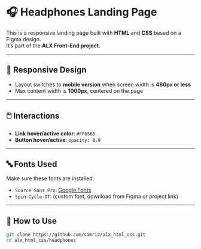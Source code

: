 # 🎧 Headphones Landing Page

This is a responsive landing page built with **HTML** and **CSS** based on a Figma design.  
It’s part of the **ALX Front-End project**.

---

## 📱 Responsive Design

- Layout switches to **mobile version** when screen width is **480px or less**
- Max content width is **1000px**, centered on the page

---

## 🖱️ Interactions

- **Link hover/active color**: `#FF6565`
- **Button hover/active**: `opacity: 0.9`

---

## 🔤 Fonts Used

Make sure these fonts are installed:
- `Source Sans Pro`: [Google Fonts](https://fonts.google.com/specimen/Source+Sans+Pro)
- `Spin-Cycle-OT`: (custom font, download from Figma or project link)

---

## 🧪 How to Use

```bash
git clone https://github.com/samri2/alx_html_css.git
cd alx_html_css/headphones
